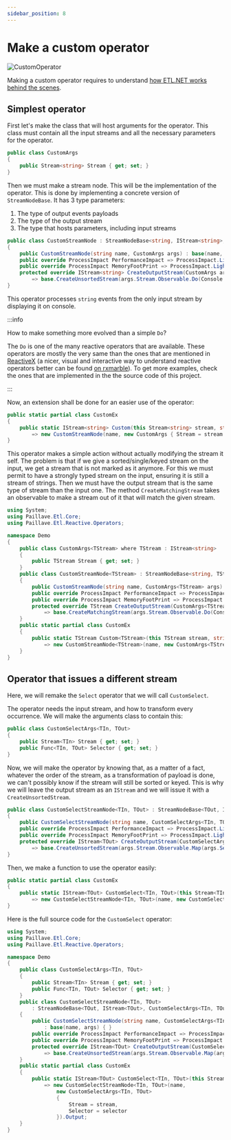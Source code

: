 ```yaml
---
sidebar_position: 8
---
```


# Make a custom operator

![CustomOperator](/img/xamarin-extends-platforms-toolbox-devices.svg)

Making a custom operator requires to understand [how ETL.NET works behind the scenes](/docs/quickstart/principle).

## Simplest operator

First let's make the class that will host arguments for the operator. This class must contain all the input streams and all the necessary parameters for the operator.

```cs
public class CustomArgs
{
    public Stream<string> Stream { get; set; }
}
```

Then we must make a stream node. This will be the implementation of the operator. This is done by implementing a concrete version of `StreamNodeBase`.
It has 3 type parameters:

1. The type of output events payloads
2. The type of the output stream
3. The type that hosts parameters, including input streams

```cs
public class CustomStreamNode : StreamNodeBase<string, IStream<string>, CustomArgs>
{
    public CustomStreamNode(string name, CustomArgs args) : base(name, args) { }
    public override ProcessImpact PerformanceImpact => ProcessImpact.Light;
    public override ProcessImpact MemoryFootPrint => ProcessImpact.Light;
    protected override IStream<string> CreateOutputStream(CustomArgs args)
        => base.CreateUnsortedStream(args.Stream.Observable.Do(Console.WriteLine));
}
```

This operator processes `string` events from the only input stream by displaying it on console.

:::info

How to make something more evolved than a simple `Do`?

The `Do` is one of the many reactive operators that are available. These operators are mostly the very same than the ones that are mentioned in [ReactiveX](http://reactivex.io/) (a nicer, visual and interactive way to understand reactive operators better can be found [on rxmarble](https://rxmarbles.com/)). To get more examples, check the ones that are implemented in the the source code of this project.

:::

Now, an extension shall be done for an easier use of the operator:

```cs
public static partial class CustomEx
{
    public static IStream<string> Custom(this Stream<string> stream, string name)
        => new CustomStreamNode(name, new CustomArgs { Stream = stream }).Output;
}
```

This operator makes a simple action without actually modifying the stream it self. The problem is that if we give a sorted/single/keyed stream on the input, we get a stream that is not marked as it anymore. For this we must permit to have a strongly typed stream on the input, ensuring it is still a stream of strings. Then we must have the output stream that is the same type of stream than the input one. The method `CreateMatchingStream` takes an observable to make a stream out of it that will match the given stream.

```cs title="CustomStreamNode.cs" {7,9,11,13,16,17,21,22}
using System;
using Paillave.Etl.Core;
using Paillave.Etl.Reactive.Operators;

namespace Demo
{
    public class CustomArgs<TStream> where TStream : IStream<string>
    {
        public TStream Stream { get; set; }
    }
    public class CustomStreamNode<TStream> : StreamNodeBase<string, TStream, CustomArgs<TStream>> where TStream : IStream<string>
    {
        public CustomStreamNode(string name, CustomArgs<TStream> args) : base(name, args) { }
        public override ProcessImpact PerformanceImpact => ProcessImpact.Light;
        public override ProcessImpact MemoryFootPrint => ProcessImpact.Light;
        protected override TStream CreateOutputStream(CustomArgs<TStream> args)
            => base.CreateMatchingStream(args.Stream.Observable.Do(Console.WriteLine), args.Stream);
    }
    public static partial class CustomEx
    {
        public static TStream Custom<TStream>(this TStream stream, string name) where TStream : IStream<string>
            => new CustomStreamNode<TStream>(name, new CustomArgs<TStream> { Stream = stream }).Output;
    }
}
```

## Operator that issues a different stream

Here, we will remake the `Select` operator that we will call `CustomSelect`.

The operator needs the input stream, and how to transform every occurrence. We will make the arguments class to contain this:

```cs
public class CustomSelectArgs<TIn, TOut>
{
    public Stream<TIn> Stream { get; set; }
    public Func<TIn, TOut> Selector { get; set; }
}
```

Now, we will make the operator by knowing that, as a matter of a fact, whatever the order of the stream, as a transformation of payload is done, we can't possibly know if the stream will still be sorted or keyed. This is why we will leave the output stream as an `IStream` and we will issue it with a `CreateUnsortedStream`.

```cs {6,7}
public class CustomSelectStreamNode<TIn, TOut> : StreamNodeBase<TOut, IStream<TOut>, CustomSelectArgs<TIn, TOut>>
{
    public CustomSelectStreamNode(string name, CustomSelectArgs<TIn, TOut> args) : base(name, args) { }
    public override ProcessImpact PerformanceImpact => ProcessImpact.Light;
    public override ProcessImpact MemoryFootPrint => ProcessImpact.Light;
    protected override IStream<TOut> CreateOutputStream(CustomSelectArgs<TIn, TOut> args)
        => base.CreateUnsortedStream(args.Stream.Observable.Map(args.Selector));
}
```

Then, we make a function to use the operator easily:

```cs
public static partial class CustomEx
{
    public static IStream<TOut> CustomSelect<TIn, TOut>(this Stream<TIn> stream, string name, Func<TIn, TOut> selector)
        => new CustomSelectStreamNode<TIn, TOut>(name, new CustomSelectArgs<TIn, TOut> { Stream = stream, Selector = selector }).Output;
}
```

Here is the full source code for the `CustomSelect` operator:

```cs title="CustomSelect.cs"
using System;
using Paillave.Etl.Core;
using Paillave.Etl.Reactive.Operators;

namespace Demo
{
    public class CustomSelectArgs<TIn, TOut>
    {
        public Stream<TIn> Stream { get; set; }
        public Func<TIn, TOut> Selector { get; set; }
    }
    public class CustomSelectStreamNode<TIn, TOut>
        : StreamNodeBase<TOut, IStream<TOut>, CustomSelectArgs<TIn, TOut>>
    {
        public CustomSelectStreamNode(string name, CustomSelectArgs<TIn, TOut> args)
            : base(name, args) { }
        public override ProcessImpact PerformanceImpact => ProcessImpact.Light;
        public override ProcessImpact MemoryFootPrint => ProcessImpact.Light;
        protected override IStream<TOut> CreateOutputStream(CustomSelectArgs<TIn, TOut> args)
            => base.CreateUnsortedStream(args.Stream.Observable.Map(args.Selector));
    }
    public static partial class CustomEx
    {
        public static IStream<TOut> CustomSelect<TIn, TOut>(this Stream<TIn> stream, string name, Func<TIn, TOut> selector)
            => new CustomSelectStreamNode<TIn, TOut>(name,
                new CustomSelectArgs<TIn, TOut>
                {
                    Stream = stream,
                    Selector = selector
                }).Output;
    }
}
```
